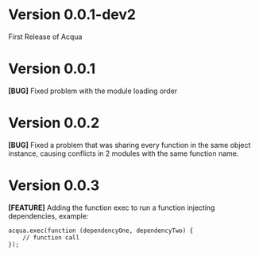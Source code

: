 # Version 0.0.1-dev2

First Release of Acqua

# Version 0.0.1

**[BUG]** Fixed problem with the module loading order

# Version 0.0.2

**[BUG]** Fixed a problem that was sharing every function in the same object instance, causing conflicts in 2 modules with the same function name.

# Version 0.0.3

**[FEATURE]** Adding the function exec to run a function injecting dependencies, example:

    acqua.exec(function (dependencyOne, dependencyTwo) {
        // function call
    });
